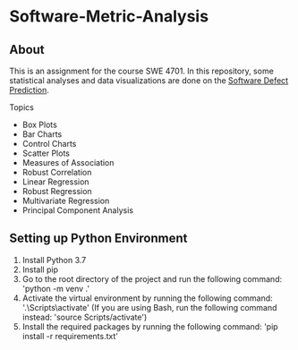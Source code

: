 # Software-Metric-Analysis

## About

This is an assignment for the course SWE 4701. In this repository, some statistical analyses and data visualizations are done on the [Software Defect Prediction](https://www.kaggle.com/datasets/semustafacevik/software-defect-prediction).

Topics

- Box Plots
- Bar Charts
- Control Charts
- Scatter Plots
- Measures of Association
- Robust Correlation
- Linear Regression
- Robust Regression
- Multivariate Regression
- Principal Component Analysis

## Setting up Python Environment

1. Install Python 3.7
2. Install pip
3. Go to the root directory of the project and run the following command: 'python -m venv .'
4. Activate the virtual environment by running the following command: '.\Scripts\activate' (If you are using Bash, run the following command instead: 'source Scripts/activate')
5. Install the required packages by running the following command: 'pip install -r requirements.txt'
